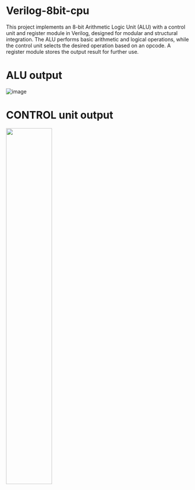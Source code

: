 # Verilog-8bit-cpu
This project implements an 8-bit Arithmetic Logic Unit (ALU) with a control unit and register module in Verilog, designed for modular and structural integration. The ALU performs basic arithmetic and logical operations, while the control unit selects the desired operation based on an opcode. A register module stores the output result for further use.

# ALU output
![image](https://github.com/user-attachments/assets/f3e45350-4db6-4603-806f-a7a3c44b2aad)

# CONTROL unit output

<p>
  <img width =50% src="Screenshot 2024-12-21 215813.png">
</p>
